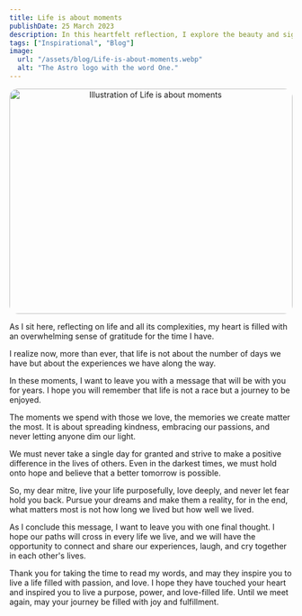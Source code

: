 ```yaml
---
title: Life is about moments
publishDate: 25 March 2023
description: In this heartfelt reflection, I explore the beauty and significance of life's journey, emphasizing the importance of gratitude, love, and purpose. It's a reminder that life is about the memories we create and the people we share them with. Join me in embracing each day with passion, kindness, and hope, and let this message inspire you to live fully and fearlessly.
tags: ["Inspirational", "Blog"]
image:
  url: "/assets/blog/Life-is-about-moments.webp"
  alt: "The Astro logo with the word One."
---
```


<div style="margin: 0 auto; border-radius: 15px; overflow: hidden; text-align: center;">
    <img 
        src="/assets/blog/Life-is-about-moments.webp" 
        alt="Illustration of Life is about moments" 
        style="width: 100%; height: 400px; object-fit: cover;"
    >
</div>


As I sit here, reflecting on life and all its complexities, my heart is filled with an overwhelming sense of gratitude for the time I have.

I realize now, more than ever, that life is not about the number of days we have but about the experiences we have along the way.

In these moments, I want to leave you with a message that will be with you for years. I hope you will remember that life is not a race but a journey to be enjoyed.

The moments we spend with those we love, the memories we create matter the most. It is about spreading kindness, embracing our passions, and never letting anyone dim our light.

We must never take a single day for granted and strive to make a positive difference in the lives of others. Even in the darkest times, we must hold onto hope and believe that a better tomorrow is possible.

So, my dear mitre, live your life purposefully, love deeply, and never let fear hold you back. Pursue your dreams and make them a reality, for in the end, what matters most is not how long we lived but how well we lived.

As I conclude this message, I want to leave you with one final thought. I hope our paths will cross in every life we live, and we will have the opportunity to connect and share our experiences, laugh, and cry together in each other's lives.

Thank you for taking the time to read my words, and may they inspire you to live a life filled with passion, and love. I hope they have touched your heart and inspired you to live a purpose, power, and love-filled life. Until we meet again, may your journey be filled with joy and fulfillment.